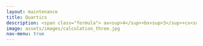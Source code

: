 ```yaml
---
layout: maintenance
title: Quartics
description: <span class="formula"> ax<sup>4</sup>+bx<sup>3</sup>+cx<sup>2</sup>+dx+e </span>
image: assets/images/calculation_three.jpg
nav-menu: true
---
```


